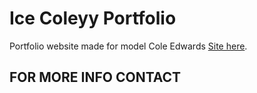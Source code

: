 # Ice Coleyy Portfolio

Portfolio website made for model Cole Edwards [Site here](https://icecoleyy.com/).

## FOR MORE INFO CONTACT

